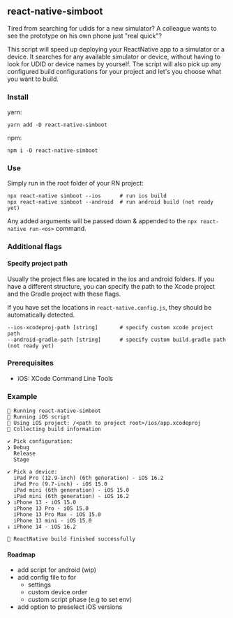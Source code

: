 ## react-native-simboot

Tired from searching for udids for a new simulator? A colleague wants to see the prototype on his own phone just "real quick"?

This script will speed up deploying your ReactNative app to a simulator or a device.
It searches for any available simulator or device, without having to look for UDID or device names by yourself.
The script will also pick up any configured build configurations for your project and let's you choose what you want to build.

### Install

yarn:

```
yarn add -D react-native-simboot
```

npm:

```
npm i -D react-native-simboot
```

### Use

Simply run in the root folder of your RN project:

```
npx react-native simboot --ios      # run ios build
npx react-native simboot --android  # run android build (not ready yet)
```

Any added arguments will be passed down & appended to the `npx react-native run-<os>` command.

### Additional flags

#### Specify project path

Usually the project files are located in the ios and android folders. If you have a different structure, you can specify the path to the Xcode project and the Gradle project with these flags.

If you have set the locations in `react-native.config.js`, they should be automatically detected.

```
--ios-xcodeproj-path [string]       # specify custom xcode project path
--android-gradle-path [string]      # specify custom build.gradle path (not ready yet)
```

### Prerequisites

- iOS: XCode Command Line Tools

### Example

```
🏃 Running react-native-simboot
🍏 Running iOS script
🍏 Using iOS project: /<path to project root>/ios/app.xcodeproj
👀 Collecting build information

✔ Pick configuration:
❯ Debug
  Release
  Stage

✔ Pick a device:
  iPad Pro (12.9-inch) (6th generation) - iOS 16.2
  iPad Pro (9.7-inch) - iOS 15.0
  iPad mini (6th generation) - iOS 15.0
  iPad mini (6th generation) - iOS 16.2
❯ iPhone 13 - iOS 15.0
  iPhone 13 Pro - iOS 15.0
  iPhone 13 Pro Max - iOS 15.0
  iPhone 13 mini - iOS 15.0
↓ iPhone 14 - iOS 16.2

🚀 ReactNative build finished successfully
```

#### Roadmap

- add script for android (wip)
- add config file to for
  - settings
  - custom device order
  - custom script phase (e.g to set env)
- add option to preselect iOS versions
